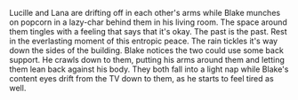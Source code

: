 Lucille and Lana are drifting off in each other's arms while Blake munches on popcorn in a lazy-char behind them in his living room. The space around them tingles with a feeling that says that it's okay. The past is the past. Rest in the everlasting moment of this entropic peace. 
The rain tickles it's way down the sides of the building. Blake notices the two could use some back support. He crawls down to them, putting his arms around them and letting them lean back against his body. 
They both fall into a light nap while Blake's content eyes drift from the TV down to them, as he starts to feel tired as well. 